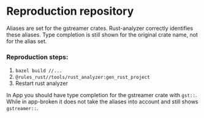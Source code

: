 # Reproduction repository

Aliases are set for the gstreamer crates. Rust-analyzer correctly identifies these aliases.
Type completion is still shown for the original crate name, not for the alias set.

### Reproduction steps:
1. `bazel build //...`
2. `@rules_rust//tools/rust_analyzer:gen_rust_project`
3. Restart rust analyzer

In App you should have type completion for the gstreamer crate with `gst::`.
While in app-broken it does not take the aliases into account and still shows `gstreamer::`.
